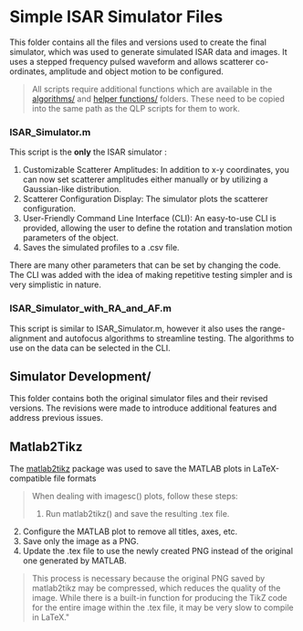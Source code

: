 # Simple ISAR Simulator Files
This folder contains all the files and versions used to create the final simulator, which was used to generate simulated ISAR data and images. It uses a stepped frequency pulsed waveform and allows scatterer co-ordinates, amplitude and object motion to be configured.

> All scripts require additional functions which are available in the [algorithms/](https://github.com/tristynferreiro/QP4ISAR/tree/main/src/algorithms) and [helper functions/](https://github.com/tristynferreiro/QP4ISAR/tree/main/src/helper%20functions) folders. These need to be copied into the same path as the QLP scripts for them to work.

### ISAR_Simulator.m
This script is the **only** the ISAR simulator :

1. Customizable Scatterer Amplitudes: In addition to x-y coordinates, you can now set scatterer amplitudes either manually or by utilizing a Gaussian-like distribution.
2. Scatterer Configuration Display: The simulator plots the scatterer configuration.
3. User-Friendly Command Line Interface (CLI): An easy-to-use CLI is provided, allowing the user to define the rotation and translation motion parameters of the object.
4. Saves the simulated profiles to a .csv file.

There are many other parameters that can be set by changing the code. The CLI was added with the idea of making repetitive testing simpler and is very simplistic in nature.

### ISAR_Simulator_with_RA_and_AF.m
This script is similar to ISAR_Simulator.m, however it also uses the range-alignment and autofocus algorithms to streamline testing. The algorithms to use on the data can be selected in the CLI.

## Simulator Development/
This folder contains both the original simulator files and their revised versions. The revisions were made to introduce additional features and address previous issues.

## Matlab2Tikz
The [matlab2tikz](http://www.mathworks.com/matlabcentral/fileexchange/22022-matlab2tikz-matlab2tikz?download=true) package was used to save the MATLAB plots in LaTeX-compatible file formats
> When dealing with imagesc() plots, follow these steps:
>1. Run matlab2tikz() and save the resulting .tex file.
2. Configure the MATLAB plot to remove all titles, axes, etc.
3. Save only the image as a PNG.
4. Update the .tex file to use the newly created PNG instead of the original one generated by MATLAB.

>This process is necessary because the original PNG saved by matlab2tikz may be compressed, which reduces the quality of the image. While there is a built-in function for producing the TikZ code for the entire image within the .tex file, it may be very slow to compile in LaTeX."

